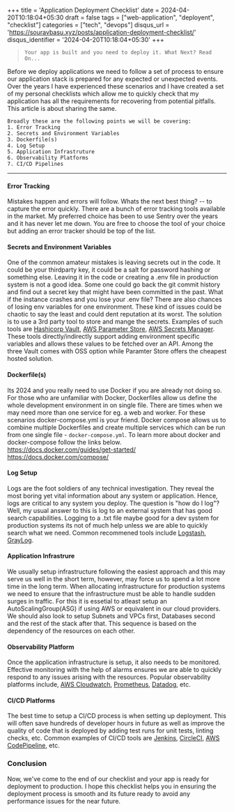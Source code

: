+++
title = 'Application Deployment Checklist'
date = 2024-04-20T10:18:04+05:30
draft = false
tags = ["web-application", "deployent", "checklist"]
categories = ["tech", "devops"]
disqus_url = 'https://souravbasu.xyz/posts/application-deployment-checklist/'
disqus_identifier = '2024-04-20T10:18:04+05:30'
+++


> ```Your app is built and you need to deploy it. What Next? Read On...```

Before we deploy applications we need to follow a set of process to ensure our application stack is prepared for any expected or unexpected events.
Over the years I have experienced these scenarios and I have created a set of my personal checklists which allow me to quickly check 
that my application has all the requirements for recovering from potential pitfalls. This article is about sharing the same.

```
Broadly these are the following points we will be covering:
1. Error Tracking
2. Secrets and Environment Variables
3. Dockerfile(s)
4. Log Setup
5. Application Infrastruture
6. Observability Platforms
7. CI/CD Pipelines
```
****

#### Error Tracking
Mistakes happen and errors will follow. Whats the next best thing? -- to capture the error quickly. 
There are a bunch of error tracking tools available in the market. My preferred choice has been to use Sentry over the years and it has never let me down. You are free to choose the tool of your choice but adding an error tracker should be top of the list.

#### Secrets and Environment Variables
One of the common amateur mistakes is leaving secrets out in the code. It could be your thirdparty key, it could be a salt for password hashing or something else. Leaving it in the code or creating a .env file in production system is not a good idea. Some one could go back the git commit history and find out a secret key that might have been committed in the past. 
What if the instance crashes and you lose your .env file? There are also chances of losing env variables for one environment. These kind of issues could be chaotic to say the least and could dent reputation at its worst. 
The solution is to use a 3rd party tool to store and mange the secrets. Examples of such tools are [Hashicorp Vault](https://www.vaultproject.io/), [AWS Parameter Store](https://docs.aws.amazon.com/systems-manager/latest/userguide/systems-manager-parameter-store.html), [AWS Secrets Manager](https://aws.amazon.com/secrets-manager/). These tools directly/indirectly support adding environment specific variables and allows these values to be fetched over an API. Among the three Vault comes with OSS option while Paramter Store offers the cheapest hosted solution.

#### Dockerfile(s)
Its 2024 and you really need to use Docker if you are already not doing so. For those who are unfamiliar with Docker, Dockerfiles allow us define the whole development environment in on single file. There are times when we may need more than one service for eg. a web and worker. For these scenarios docker-compose.yml is your friend. Docker compose allows us to combine multiple Dockerfiles and create multiple services which can be run from one single file - `docker-compose.yml`. 
To learn more about docker and docker-compose follow the links below. \
https://docs.docker.com/guides/get-started/ \
https://docs.docker.com/compose/ 

#### Log Setup
Logs are the foot soldiers of any technical investigation. They reveal the most boring yet vital information about any system or application.
Hence, logs are critical to any system you deploy. The question is "how do I log"? Well, my usual answer to this is log to an external system that has good search capabilities. Logging to a .txt file maybe good for a dev system for production systems its not of much help unless we are able to quickly search what we need. Common recommened tools include [Logstash](https://www.elastic.co/logstash), [GrayLog](https://graylog.org/).

#### Application Infrastrure
We usually setup infrastructure following the easiest approach and this may serve us well in the short term, however, may force us to spend a lot more time in the long term. When allocating infrastructure for production systems we need to ensure that the infrastructure must be able to handle sudden surges in traffic. For this it is essetial to atleast setup an AutoScalingGroup(ASG) if using AWS or equivalent in our cloud providers. We should also look to setup Subnets and VPCs first, Databases second and the rest of the stack after that. This sequence is based on the dependency of the resources on each other.

#### Observability Platform
Once the application infrastructure is setup, it also needs to be monitored. Effective monitoring with the help of alarms ensures we are able to quickly respond to any issues arising with the resources. Popular observability platforms include, [AWS Cloudwatch](https://aws.amazon.com/cloudwatch/), [Prometheus](https://prometheus.io/), [Datadog](https://www.datadoghq.com/), etc.

#### CI/CD Platforms
The best time to setup a CI/CD process is when setting up deployment. This will often save hundreds of developer hours in future as well as improve the quality of code that is deployed by adding test runs for unit tests, linting checks, etc. Common examples of CI/CD tools are [Jenkins](https://www.jenkins.io/), [CircleCI](https://circleci.com/), [AWS CodePipeline](https://aws.amazon.com/codepipeline/), etc.


### Conclusion
Now, we've come to the end of our checklist and your app is ready for deployment to production. I hope this checklist helps you in ensuring the deployment process is smooth and its future ready to avoid any performance issues for the near future.
